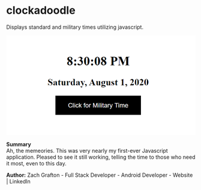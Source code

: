 # clockadoodle
Displays standard and military times utilizing javascript.

<img src="https://github.com/ultimatezachgrafton/clockadoodle/blob/master/clockadoodle-image.png">

<b>Summary</b><br>
Ah, the memeories. This was very nearly my first-ever Javascript application. Pleased to see it still working, telling the time to those who need it most, even to this day.

<b>Author:</b> Zach Grafton - Full Stack Developer - Android Developer - Website | LinkedIn
